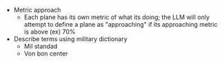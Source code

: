 
- Metric approach
	- Each plane has its own metric of what its doing; the LLM will only attempt to define a plane as "approaching" if its approaching metric is above (ex) 70%
- Describe terms using military dictionary
	- Mil standad
	- Von bon center